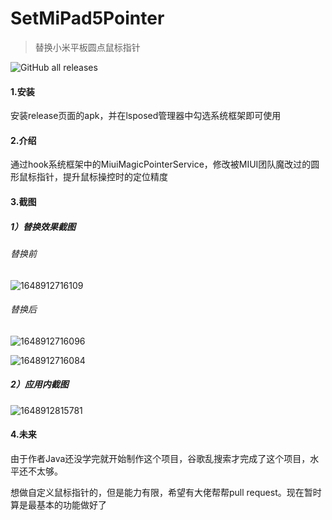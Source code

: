 # SetMiPad5Pointer

> 替换小米平板圆点鼠标指针

![GitHub all releases](https://img.shields.io/github/downloads/Xposed-Modules-Repo/com.xunflash.setMiPad5Pointer/total?style=flat-square)

#### 1.安装

安装release页面的apk，并在lsposed管理器中勾选系统框架即可使用

#### 2.介绍

通过hook系统框架中的MiuiMagicPointerService，修改被MIUI团队魔改过的圆形鼠标指针，提升鼠标操控时的定位精度

#### 3.截图

##### 1）替换效果截图

###### 替换前

![1648912716109](https://s2.loli.net/2022/04/02/QDgeF9MPaRsni3G.jpg)

###### 替换后

![1648912716096](https://s2.loli.net/2022/04/02/6ub7Aik5QdwnBzR.jpg)

![1648912716084](https://s2.loli.net/2022/04/02/LG1MqJuIAdSvOmN.jpg)



##### 2）应用内截图

![1648912815781](https://s2.loli.net/2022/04/02/94In357yjpxSUow.jpg)

#### 4.未来

由于作者Java还没学完就开始制作这个项目，谷歌乱搜索才完成了这个项目，水平还不太够。

想做自定义鼠标指针的，但是能力有限，希望有大佬帮帮pull request。现在暂时算是最基本的功能做好了
